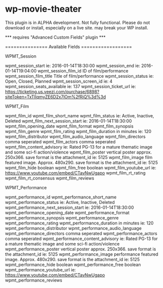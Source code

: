 # wp-movie-theater

This plugin is in ALPHA development. Not fully functional. Please do not download or install, especially on a live site. may break your WP install.

*** requires "Advanced Custom Fields" plugin ***


=============== Available Fields ==================


WPMT_Session

wpmt_session_start              ie: 2016-01-14T18:30:00
wpmt_session_end                ie: 2016-01-14T19:04:00
wpmt_session_film_id            ID of film/performance
wpmt_session_film_title         Title of film/performance
wpmt_session_status             ie: Open, Closed, Planned
wpmt_session_screen_id          ie: 4
wpmt_session_seats_available    ie: 137
wpmt_session_ticket_url         ie: https://ticketing.us.veezi.com/purchase/6898?siteToken=TxTIIqmyZE6D2x7lOm%2fRiQ%3d%3d


WPMT_Film

wpmt_film_id
wpmt_film_short_name
wpmt_film_status                ie: Active, Inactive, Deleted
wpmt_film_next_session_start    ie: 2016-01-14T18:30:00
wpmt_film_opening_date
wpmt_film_format
wpmt_film_synopsis
wpmt_film_genre
wpmt_film_rating
wpmt_film_duration              in minutes  ie: 120
wpmt_film_distributor
wpmt_film_audio_language
wpmt_film_directors             comma seperated
wpmt_film_actors                comma seperated
wpmt_film_content_advisory      ie: Rated PG-13 for a mature thematic image and some sci-fi action/violence
wpmt_film_poster                vertical poster approx. 250x366. save format is the attachment_id ie: 5125
wpmt_film_image                 film featured image. Approx. 480x290. save format is the attachment_id ie: 5125
wpmt_film_hide                  boolean
wpmt_film_free                  boolean
wpmt_film_youtube_url           ie: https://www.youtube.com/embed/CTavNwUgapo
wpmt_film_rt_rating
wpmt_film_rt_consensus
wpmt_film_reviews


WPMT_Performance

wpmt_performance_id
wpmt_performance_short_name
wpmt_performance_status                ie: Active, Inactive, Deleted
wpmt_performance_next_session_start    ie: 2016-01-14T18:30:00
wpmt_performance_opening_date
wpmt_performance_format
wpmt_performance_synopsis
wpmt_performance_genre
wpmt_performance_rating
wpmt_performance_duration              in minutes  ie: 120
wpmt_performance_distributor
wpmt_performance_audio_language
wpmt_performance_directors             comma seperated
wpmt_performance_actors                comma seperated
wpmt_performance_content_advisory      ie: Rated PG-13 for a mature thematic image and some sci-fi action/violence
wpmt_performance_poster                vertical poster approx. 250x366. save format is the attachment_id ie: 5125
wpmt_performance_image                 performance featured image. Approx. 480x290. save format is the attachment_id ie: 5125
wpmt_performance_hide                  boolean
wpmt_performance_free                  boolean
wpmt_performance_youtube_url           ie: https://www.youtube.com/embed/CTavNwUgapo
wpmt_performance_reviews